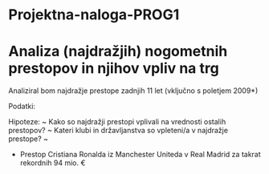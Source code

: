 # Projektna-naloga-PROG1

Analiza (najdražjih) nogometnih prestopov in njihov vpliv na trg
==================================================================

Analiziral bom najdražje prestope zadnjih 11 let (vključno s poletjem 2009*)

Podatki:


Hipoteze:
~ Kako so najdražji prestopi vplivali na vrednosti ostalih prestopov?
~ Kateri klubi in državljanstva so vpleteni/a v najdražje prestope?
~ 

* Prestop Cristiana Ronalda iz Manchester Uniteda v Real Madrid za takrat rekordnih 94 mio. €
